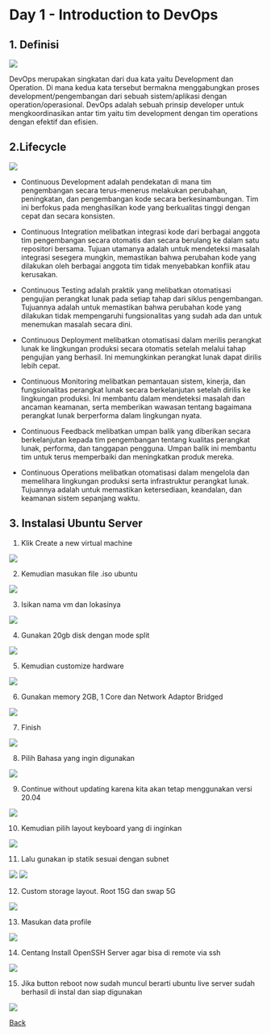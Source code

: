 # Day 1 - Introduction to DevOps

## 1. Definisi

<img src="images/definisi.png">

DevOps merupakan singkatan dari dua kata yaitu Development dan Operation. Di mana kedua kata tersebut bermakna menggabungkan proses development/pengembangan dari sebuah sistem/aplikasi dengan operation/operasional. DevOps adalah sebuah prinsip developer untuk mengkoordinasikan antar tim yaitu tim development dengan tim operations dengan efektif dan efisien.

## 2.Lifecycle  

<img src="images/lifecycle.jpg">

- Continuous Development adalah pendekatan di mana tim pengembangan secara terus-menerus melakukan perubahan, peningkatan, dan pengembangan kode secara berkesinambungan. Tim ini berfokus pada menghasilkan kode yang berkualitas tinggi dengan cepat dan secara konsisten.

- Continuous Integration melibatkan integrasi kode dari berbagai anggota tim pengembangan secara otomatis dan secara berulang ke dalam satu repositori bersama. Tujuan utamanya adalah untuk mendeteksi masalah integrasi sesegera mungkin, memastikan bahwa perubahan kode yang dilakukan oleh berbagai anggota tim tidak menyebabkan konflik atau kerusakan.

- Continuous Testing adalah praktik yang melibatkan otomatisasi pengujian perangkat lunak pada setiap tahap dari siklus pengembangan. Tujuannya adalah untuk memastikan bahwa perubahan kode yang dilakukan tidak mempengaruhi fungsionalitas yang sudah ada dan untuk menemukan masalah secara dini.

- Continuous Deployment melibatkan otomatisasi dalam merilis perangkat lunak ke lingkungan produksi secara otomatis setelah melalui tahap pengujian yang berhasil. Ini memungkinkan perangkat lunak dapat dirilis lebih cepat.

- Continuous Monitoring melibatkan pemantauan sistem, kinerja, dan fungsionalitas perangkat lunak secara berkelanjutan setelah dirilis ke lingkungan produksi. Ini membantu dalam mendeteksi masalah dan ancaman keamanan, serta memberikan wawasan tentang bagaimana perangkat lunak berperforma dalam lingkungan nyata.

- Continuous Feedback melibatkan umpan balik yang diberikan secara berkelanjutan kepada tim pengembangan tentang kualitas perangkat lunak, performa, dan tanggapan pengguna. Umpan balik ini membantu tim untuk terus memperbaiki dan meningkatkan produk mereka.

- Continuous Operations melibatkan otomatisasi dalam mengelola dan memelihara lingkungan produksi serta infrastruktur perangkat lunak. Tujuannya adalah untuk memastikan ketersediaan, keandalan, dan keamanan sistem sepanjang waktu.

## 3. Instalasi Ubuntu Server

1. Klik Create a new virtual machine 
<img src="images/image001.jpg">

2. Kemudian masukan file .iso ubuntu  
<img src="images/image002.png">

3. Isikan nama vm dan lokasinya 
<img src="images/image003.png">

4. Gunakan 20gb disk dengan mode split 
<img src="images/image004.png">

5. Kemudian customize hardware 
<img src="images/image005.png">

6. Gunakan memory 2GB, 1 Core dan Network Adaptor Bridged
<img src="images/image006.jpg">

7. Finish 
<img src="images/image007.png">

8. Pilih Bahasa yang ingin digunakan 
<img src="images/image008.jpg">

9. Continue without updating karena kita akan tetap menggunakan versi 20.04 
<img src="images/image009.jpg">

10. Kemudian pilih layout keyboard yang di inginkan 
<img src="images/image010.jpg">

11. Lalu gunakan ip statik sesuai dengan subnet 
<img src="images/image011.jpg">
<img src="images/image012.jpg">

12. Custom storage layout. Root 15G dan swap 5G 
<img src="images/image013.jpg">

13. Masukan data profile 
<img src="images/image014.jpg">

14. Centang Install OpenSSH Server agar bisa di remote via ssh 
<img src="images/image015.jpg">

15. Jika button reboot now sudah muncul berarti ubuntu live server sudah berhasil di instal dan siap digunakan 
<img src="images/image016.jpg">

[Back](../../README.md)